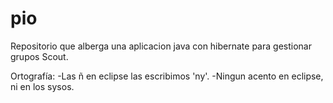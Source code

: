 # pio

Repositorio que alberga una aplicacion java con hibernate para gestionar grupos Scout.

Ortografía:
-Las ñ en eclipse las escribimos 'ny'.
-Ningun acento en eclipse, ni en los sysos.


